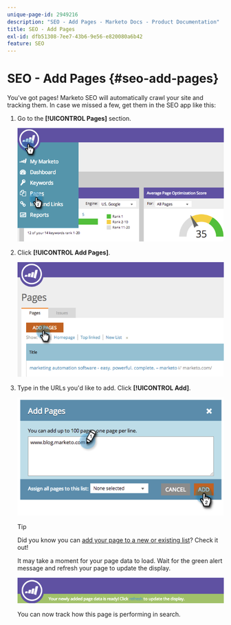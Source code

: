 ```yaml
---
unique-page-id: 2949216
description: "SEO - Add Pages - Marketo Docs - Product Documentation"
title: SEO - Add Pages
exl-id: dfb51308-7ee7-43b6-9e56-e820080a6b42
feature: SEO
---
```

# SEO - Add Pages {#seo-add-pages}

You've got pages! Marketo SEO will automatically crawl your site and tracking them. In case we missed a few, get them in the SEO app like this:

1. Go to the **[!UICONTROL Pages]** section.

   ![](assets/image2014-9-18-12-3a55-3a19.png)

1. Click **[!UICONTROL Add Pages]**.

   ![](assets/image2014-9-18-12-3a55-3a53.png)

1. Type in the URLs you'd like to add. Click **[!UICONTROL Add]**.

   ![](assets/image2014-9-18-12-3a56-3a15.png)

   >[!TIP]
   >
   >Did you know you can [add your page to a new or existing list](/help/marketo/product-docs/additional-apps/seo/understanding-seo/seo-managing-lists.md)? Check it out!

   It may take a moment for your page data to load. Wait for the green alert message and refresh your page to update the display.

   ![](assets/image2014-9-18-12-3a57-3a10.png)

   You can now track how this page is performing in search.
